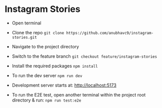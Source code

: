 # Instagram Stories

- Open terminal
  
- Clone the repo
  `git clone https://github.com/anubhavc9/instagram-stories.git`

- Navigate to the project directory

- Switch to the feature branch
  `git checkout feature/instagram-stories`
  
- Install the required packages
  `npm install`

- To run the dev server
  `npm run dev`

- Development server starts at:
  [http://localhost:5173](http://localhost:5173/)

- To run the E2E test, open another terminal within the project root directory & run:
  `npm run test:e2e`
